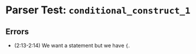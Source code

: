 # Parser Test: `conditional_construct_1`

## Errors
- (2:13-2:14) We want a statement but we have `{`.
